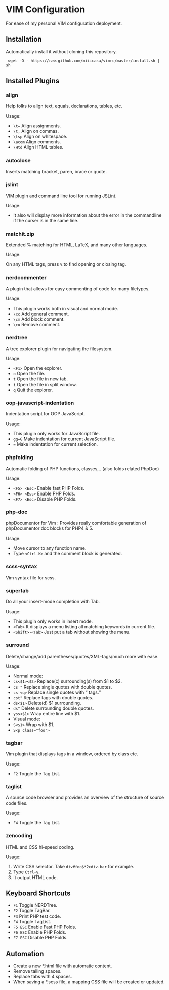 VIM Configuration
==========================
For ease of my personal VIM configuration deployment.

Installation
------------
Automatically install it without cloning this repository.

     wget -O - https://raw.github.com/miiicasa/vimrc/master/install.sh | sh

Installed Plugins
------------------
### align
Help folks to align text, equals, declarations, tables, etc.

Usage:

* ``\t=`` Align assignments.
* ``\t,`` Align on commas.
* ``\tsp`` Align on whitespace.
* ``\acom`` Align comments.
* ``\Htd`` Align HTML tables.

### autoclose
Inserts matching bracket, paren, brace or quote.

### jslint
VIM plugin and command line tool for running JSLint.

Usage:

* It also will display more information about the error in the commandline if the curser is in the same line.

### matchit.zip
Extended % matching for HTML, LaTeX, and many other languages.

Usage:

On any HTML tags, press ``%`` to find opening or closing tag.

### nerdcommenter
A plugin that allows for easy commenting of code for many filetypes.

Usage:

* This plugin works both in visual and normal mode.
* ``\cc``  Add general comment.
* ``\cm``  Add block comment.   
* ``\cu``  Remove comment.

### nerdtree
A tree explorer plugin for navigating the filesystem.

Usage:

* ``<F1>`` Open the explorer.
* ``o`` Open the file.
* ``t`` Open the file in new tab.
* ``i`` Open the file in split window.
* ``q`` Quit the explorer.

### oop-javascript-indentation
Indentation script for OOP JavaScript.

Usage: 

* This plugin only works for JavaScript file.
* ``gg=G`` Make indentation for current JavaScript file.
* ``=`` Make indentation for current selection.

### phpfolding
Automatic folding of PHP functions, classes,.. (also folds related PhpDoc) 

Usage:

* ```<F5> <Esc>``` Enable fast PHP Folds.
* ```<F6> <Esc>``` Enable PHP Folds.
* ```<F7> <Esc>``` Disable PHP Folds. 

### php-doc
phpDocumentor for Vim : Provides really comfortable generation of phpDocumentor doc blocks for PHP4 & 5. 

Usage:

* Move cursor to any function name.
* Type ```<Ctrl-K>``` and the comment block is generated.

### scss-syntax
Vim syntax file for scss.

### supertab
Do all your insert-mode completion with Tab.

Usage:

* This plugin only works in insert mode.
* ```<Tab>``` It displays a menu listing all matching keywords in current file.
* ```<Shift>-<Tab>``` Just put a tab without showing the menu.

### surround
Delete/change/add parentheses/quotes/XML-tags/much more with ease.

Usage:

* Normal mode:
 * ``cs<$1><$2>`` Replace(c) surrounding(s) from $1 to $2. 
  * ``cs'"`` Replace single quotes with double quotes. 
  * ``cs'<q>`` Replace single quotes with <q/> tags.
  * ``cst"`` Replace tags with double quotes.
 * ``ds<$1>`` Delete(d) $1 surrounding.
  * ``ds"`` Delete surrounding double quotes.
 * ``yss<$1>`` Wrap entire line with $1.
* Visual mode:
 * ``S<$1>`` Wrap with $1.
  * ``S<p class="foo">`` 

### tagbar
Vim plugin that displays tags in a window, ordered by class etc.

Usage:

* ``F2`` Toggle the Tag List.

### taglist
A source code browser and provides an overview of the structure of source code files.

Usage:

* ``F4`` Toggle the Tag List.

### zencoding
HTML and CSS hi-speed coding.

Usage:

1. Write CSS selector. Take ```div#foo$*2>div.bar``` for example.
1. Type ```Ctrl-y```.
1. It output HTML code.

Keyboard Shortcuts
------------------
* ```F1``` Toggle NERDTree.
* ```F2``` Toggle TagBar.
* ```F3``` Print PHP test code.
* ```F4``` Toggle TagList.
* ```F5 ESC``` Enable Fast PHP Folds.
* ```F6 ESC``` Enable PHP Folds.
* ```F7 ESC``` Disable PHP Folds.

Automation
----------
* Create a new *.html file with automatic content.
* Remove tailing spaces.
* Replace tabs with 4 spaces.
* When saving a *.scss file, a mapping CSS file will be created or updated.
